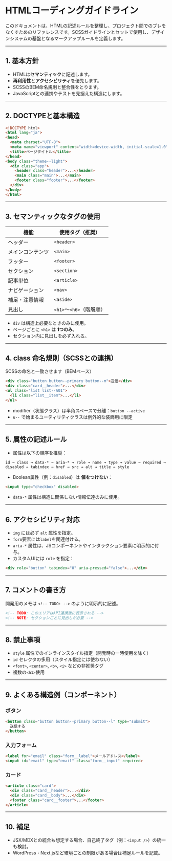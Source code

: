 # HTMLコーディングガイドライン

このドキュメントは、HTMLの記述ルールを整理し、プロジェクト間でのブレをなくすためのリファレンスです。SCSSガイドラインとセットで使用し、デザインシステムの基盤となるマークアップルールを定義します。

---

## 1. 基本方針

- HTMLは**セマンティック**に記述します。
- **再利用性**と**アクセシビリティ**を優先します。
- SCSSのBEM命名規則と整合性をとります。
- JavaScriptとの連携やテストを見据えた構造にします。

---

## 2. DOCTYPEと基本構造

```html
<!DOCTYPE html>
<html lang="ja">
<head>
  <meta charset="UTF-8">
  <meta name="viewport" content="width=device-width, initial-scale=1.0">
  <title>ページタイトル</title>
</head>
<body class="theme--light">
  <div class="app">
    <header class="header">...</header>
    <main class="main">...</main>
    <footer class="footer">...</footer>
  </div>
</body>
</html>
```

---

## 3. セマンティックなタグの使用

| 機能 | 使用タグ（推奨） |
|------|------------------|
| ヘッダー | `<header>` |
| メインコンテンツ | `<main>` |
| フッター | `<footer>` |
| セクション | `<section>` |
| 記事単位 | `<article>` |
| ナビゲーション | `<nav>` |
| 補足・注意情報 | `<aside>` |
| 見出し | `<h1>`〜`<h6>`（階層順） |

- `div` は構造上必要なときのみに使用。
- ページごとに `<h1>` は **1つのみ**。
- セクション内に見出しを必ず入れる。

---

## 4. class 命名規則（SCSSとの連携）

SCSSの命名と一致させます（BEMベース）

```html
<div class="button button--primary button--m">送信</div>
<div class="card__header">...</div>
<ul class="list list--A01">
  <li class="list__item">...</li>
</ul>
```

- modifier（状態クラス）は半角スペースで分離：`button --active`
- `u--` で始まるユーティリティクラスは例外的な装飾用に限定

---

## 5. 属性の記述ルール

- 属性は以下の順序を推奨：

```
id → class → data-* → aria-* → role → name → type → value → required → disabled → tabindex → href → src → alt → title → style
```

- Boolean属性（例：`disabled`）は **値をつけない**：

```html
<input type="checkbox" disabled>
```

- `data-*` 属性は構造に関係しない情報伝達のみに使用。

---

## 6. アクセシビリティ対応

- `img` には必ず `alt` 属性を指定。
- `form`要素には`label`を関連付ける。
- `aria-*` 属性は、JSコンポーネントやインタラクション要素に明示的に付与。
- カスタムUIには `role` を指定：

```html
<div role="button" tabindex="0" aria-pressed="false">...</div>
```

---

## 7. コメントの書き方

開発用のメモは `<!-- TODO: -->` のように明示的に記述。

```html
<!-- TODO: このエリアはAPI連携後に表示される -->
<!-- NOTE: セクションごとに見出しが必要 -->
```

---

## 8. 禁止事項

- `style` 属性でのインラインスタイル指定（開発時の一時使用を除く）
- `id` セレクタの多用（スタイル指定には使わない）
- `<font>`, `<center>`, `<b>`, `<i>` などの非推奨タグ
- 複数の`<h1>`使用

---

## 9. よくある構造例（コンポーネント）

### ボタン

```html
<button class="button button--primary button--l" type="submit">
  送信する
</button>
```

### 入力フォーム

```html
<label for="email" class="form__label">メールアドレス</label>
<input id="email" type="email" class="form__input" required>
```

### カード

```html
<article class="card">
  <div class="card__header">...</div>
  <div class="card__body">...</div>
  <footer class="card__footer">...</footer>
</article>
```

---

## 10. 補足

- JSX/MDXとの統合も想定する場合、自己終了タグ（例：`<input />`）の統一も検討。
- WordPress・Next.jsなど環境ごとの制限がある場合は補足ルールを記載。